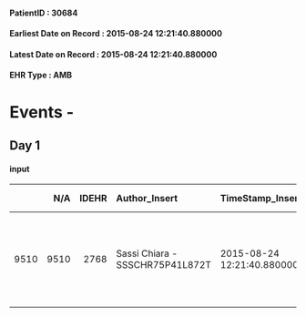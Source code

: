 
#### PatientID : 30684
#### Earliest Date on Record : 2015-08-24 12:21:40.880000
#### Latest Date on Record : 2015-08-24 12:21:40.880000
#### EHR Type : AMB

# Events - 

## Day 1

#### input
|      |    N/A |   IDEHR | Author_Insert                   | TimeStamp_Insert           | EHRType   |   PatientID |   IDDigitalSignDocument | persone_vicine   |   Unnamed: 0_x.1 |   IDANAMNESI_SOCIALE | Patient   | FamigliaAltro   | Paziente_T   | FamigliaAltro_T   |   Non_Rilevabile_x.1 | Note_Non_Rilevabile_x.1   | opt_Problemi   | chk_competenza                                 | opt_paziente_a   | opt_famiglia_a   | opt_adeguatezza   | ds_note_ad                                                                  | opt_paziente_solo   | ds_note_con         | opt_presente_assente   | Presenza_minori   | Caregiver_principale   | opt_capacita     | ds_familiari_coinv   | opt_presente   | opt_risorse_ec   | opt_paziente_psi   | opt_Ins_vol   | opt_paziente_ad   | opt_caregiver_ad   | opt_inv_civile            | Needs               | Fragility                    | opt_famiglia_psi   |
|-----:|-------:|--------:|:--------------------------------|:---------------------------|:----------|------------:|------------------------:|:-----------------|-----------------:|---------------------:|:----------|:----------------|:-------------|:------------------|---------------------:|:--------------------------|:---------------|:-----------------------------------------------|:-----------------|:-----------------|:------------------|:----------------------------------------------------------------------------|:--------------------|:--------------------|:-----------------------|:------------------|:-----------------------|:-----------------|:---------------------|:---------------|:-----------------|:-------------------|:--------------|:------------------|:-------------------|:--------------------------|:--------------------|:-----------------------------|:-------------------|
| 9510 |   9510 |    2768 | Sassi Chiara - SSSCHR75P41L872T | 2015-08-24 12:21:40.880000 | AMB       |       30684 |                  124298 | N/A              |             1241 |                  812 | Si#1      | Si#1            | No#0         | Si#1              |                    0 | NR                        | No#0           | competenza/capacit√† assistenziale caregiver#0 | Indefinite#2     | Congruenti#1     | Da valutare#2     | La pz. vive da sola. Una cognata e un nipote sono i parenti di riferimento. | Si#1                | La pz. vive da sola | Presente#1             | No#0              | nipote Fabrizio        | Incrementabile#1 | nephew               | No#0           | Da valutare#2    | No#0               | No#0          | Parziale#1        | Totale#2           | in fase di accertamento#2 | Clinici#0;Sociali#1 | sovraccarico assistenziale#4 | No#0               |


